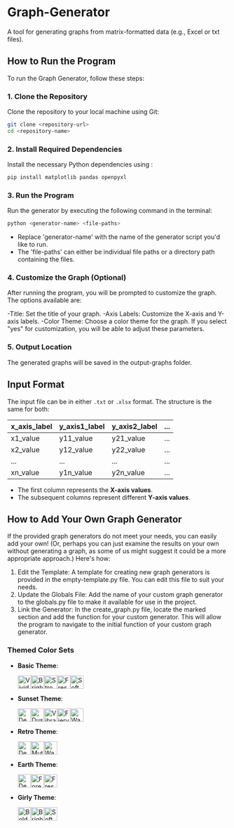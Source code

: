 # Graph-Generator
A tool for generating graphs from matrix-formatted data (e.g., Excel or txt files).

## How to Run the Program
To run the Graph Generator, follow these steps:

### 1. Clone the Repository
Clone the repository to your local machine using Git:

```bash
git clone <repository-url>
cd <repository-name>
```

### 2. Install Required Dependencies
Install the necessary Python dependencies using <pip>:

```bash
pip install matplotlib pandas openpyxl
```

### 3. Run the Program
Run the generator by executing the following command in the terminal:

```bash
python <generator-name> <file-paths>
```
- Replace 'generator-name' with the name of the generator script you'd like to run.
- The 'file-paths' can either be individual file paths or a directory path containing the files.

### 4. Customize the Graph (Optional)

After running the program, you will be prompted to customize the graph. The options available are:

-Title: Set the title of your graph.
-Axis Labels: Customize the X-axis and Y-axis labels.
-Color Theme: Choose a color theme for the graph.
If you select "yes" for customization, you will be able to adjust these parameters.

### 5.  Output Location

The generated graphs will be saved in the output-graphs folder.

## Input Format

The input file can be in either `.txt` or `.xlsx` format. The structure is the same for both:

| x_axis_label  | y_axis1_label  | y_axis2_label  | ... |
|---------------|----------------|----------------|-----|
| x1_value      | y11_value      | y21_value      | ... |
| x2_value      | y12_value      | y22_value      | ... |
| ...           | ...            | ...            | ... |
| xn_value      | y1n_value      | y2n_value      | ... |

- The first column represents the **X-axis values**.
- The subsequent columns represent different **Y-axis values**.


## How to Add Your Own Graph Generator

If the provided graph generators do not meet your needs, you can easily add your own! (Or, perhaps you can just examine the results on your own without generating a graph, as some of us might suggest it could be a more appropriate approach.) Here's how:

1. Edit the Template: A template for creating new graph generators is provided in the empty-template.py file. You can edit this file to suit your needs.
2. Update the Globals File: Add the name of your custom graph generator to the globals.py file to make it available for use in the project.
3. Link the Generator: In the create_graph.py file, locate the marked section and add the function for your custom generator. This will allow the program to navigate to the initial function of your custom graph generator.

### Themed Color Sets

- **Basic Theme**:  
  <div style="display: flex; flex-wrap: wrap;">
    <img src="https://www.colorhexa.com/4394e5.png" width="30" height="30" alt="Vivid Blue"> 
    <img src="https://www.colorhexa.com/f5921b.png" width="30" height="30" alt="Bright Orange">
    <img src="https://www.colorhexa.com/5e40be.png" width="30" height="30" alt="Strong Purple">
    <img src="https://www.colorhexa.com/87bb62.png" width="30" height="30" alt="Fresh Green">
    <img src="https://www.colorhexa.com/d46fad.png" width="30" height="30" alt="Soft Pink">
  </div>

- **Sunset Theme**:  
  <div style="display: flex; flex-wrap: wrap;">
    <img src="https://www.colorhexa.com/003f5c.png" width="30" height="30" alt="Deep Twilight Blue">
    <img src="https://www.colorhexa.com/58508d.png" width="30" height="30" alt="Dusk Purple">
    <img src="https://www.colorhexa.com/bc5090.png" width="30" height="30" alt="Vibrant Sunset Magenta">
    <img src="https://www.colorhexa.com/ff6361.png" width="30" height="30" alt="Fiery Red-Orange Sunset">
    <img src="https://www.colorhexa.com/ffa600.png" width="30" height="30" alt="Warm Golden Glow">
  </div>

- **Retro Theme**:  
  <div style="display: flex; flex-wrap: wrap;">
    <img src="https://www.colorhexa.com/780c28.png" width="30" height="30" alt="Deep Vintage Red">
    <img src="https://www.colorhexa.com/6e8e59.png" width="30" height="30" alt="Muted Olive Green">
    <img src="https://www.colorhexa.com/df6d14.png" width="30" height="30" alt="Warm Burnt Orange">
  </div>

- **Earth Theme**:  
  <div style="display: flex; flex-wrap: wrap;">
    <img src="https://www.colorhexa.com/27445d.png" width="30" height="30" alt="Deep Ocean Blue">
    <img src="https://www.colorhexa.com/497d74.png" width="30" height="30" alt="Forest Teal">
    <img src="https://www.colorhexa.com/a0c878.png" width="30" height="30" alt="Fresh Nature Green">
  </div>

- **Girly Theme**:  
  <div style="display: flex; flex-wrap: wrap;">
    <img src="https://www.colorhexa.com/69247c.png" width="30" height="30" alt="Bold Feminine Purple">
    <img src="https://www.colorhexa.com/da498d.png" width="30" height="30" alt="Bright Pink">
    <img src="https://www.colorhexa.com/fac67a.png" width="30" height="30" alt="Soft Golden Peach">
  </div>


